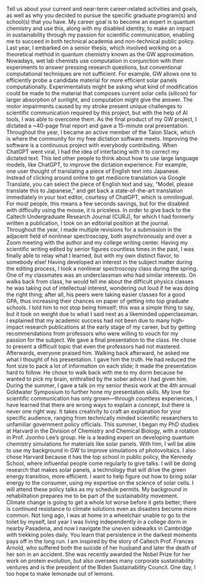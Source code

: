 Tell us about your current and near-term career-related activities and goals, as well as why you decided to pursue the specific graduate program(s) and school(s) that you have.
My career goal is to become an expert in quantum chemistry and use this, along with my disabled identity, to make an impact in sustainability through my passion for scientific communication, enabling me to succeed in both technical academia and non-technical public policy.
Last year, I embarked on a senior thesis, which involved working on a theoretical method in quantum chemistry known as the GW approximation. Nowadays, wet lab chemists use computation in conjunction with their experiments to answer pressing research questions, but conventional computational techniques are not sufficient. For example, GW allows one to efficiently probe a candidate material for more efficient solar panels computationally. Experimentalists might be asking what kind of modification could be made to the material that composes current solar cells (silicon) for larger absorption of sunlight, and computation might give the answer.
The motor impairments caused by my stroke present unique challenges to scientific communication required by this project, but with the help of AI tools, I was able to overcome them. As the final product of my GW project, I dictated a ~40-page final report and gave a 15-minute oral presentation. Throughout the year, I became an active member of the Talon Slack, which is where the community for my free dictation software meets. Improving the software is a continuous project with everybody contributing. When ChatGPT went viral, I had the idea of interfacing with it to correct my dictated text. This led other people to think about how to use large language models, like ChatGPT, to improve the dictation experience. For example, one user thought of translating a piece of English text into Japanese. Instead of clicking around online to get mediocre translation via Google Translate, you can select the piece of English text and say, “Model, please translate this to Japanese,” and get back a state-of-the-art translation immediately in your text editor, courtesy of ChatGPT, which is omnilingual. For most people, this means a few seconds savings, but for the disabled with difficulty using the mouse, it is priceless.
In order to give back to the Caltech Undergraduate Research Journal (CURJ), for which I had formerly written a publication, I took on an editorial position at the journal. Throughout the year, I made multiple revisions for a submission in the adjacent field of nonlinear spectroscopy, both asynchronously and over a Zoom meeting with the author and my college writing center. Having my scientific writing edited by senior figures countless times in the past, I was finally able to relay what I learned, but with my own distinct flavor, to somebody else! Having developed an interest in the subject matter during the editing process, I took a nonlinear spectroscopy class during the spring. One of my classmates was an underclassman who had similar interests. On walks back from class, he would tell me about the difficult physics classes he was taking out of intellectual interest, wondering out loud if he was doing the right thing; after all, his peers were taking easier classes for a good GPA, thus increasing their chances on paper of getting into top graduate schools. I told him to not stop being himself; this was a simple thing to say, but it took on weight due to what I said next as a likeminded upperclassman. I explained that my academic success had not been due to many high-impact research publications at the early stage of my career, but by getting recommendations from professors who were willing to vouch for my passion for the subject. We gave a final presentation to the class. He chose to present a difficult topic that even the professors had not mastered. Afterwards, everyone praised him. Walking back afterward, he asked me what I thought of his presentation. I gave him the truth. He had reduced the font size to pack a lot of information on each slide; it made the presentation hard to follow. He chose to walk back with me to my dorm because he wanted to pick my brain, enthralled by the sober advice I had given him.
During the summer, I gave a talk on my senior thesis work at the 4th annual Goldwater Symposium to further hone my presentation skills. My love for scientific communication has only grown—through countless experiences, I have learned that there are wrong ways to explain a concept, but there is never one right way. It takes creativity to craft an explanation for your specific audience, ranging from technically minded scientific researchers to unfamiliar government policy officials.
This summer, I began my PhD studies at Harvard in the Division of Chemistry and Chemical Biology, with a rotation in Prof. Joonho Lee’s group. He is a leading expert on developing quantum chemistry simulations for materials like solar panels. With him, I will be able to use my background in GW to improve simulations of photovoltaics. I also chose Harvard because it has the top school in public policy, the Kennedy School, where influential people come regularly to give talks. I will be doing research that makes solar panels, a technology that will drive the green energy transition, more efficient. I want to help figure out how to bring solar energy to the consumer, using my expertise on the science of solar cells. I will attend these policy talks as my schedule permits.
My background in rehabilitation prepares me to be part of the sustainability movement. Climate change is going to get a whole lot worse before it gets better; there is continued resistance to climate solutions even as disasters become more common. Not long ago, I was at home in a wheelchair unable to go to the toilet by myself, last year I was living independently in a college dorm in nearby Pasadena, and now I navigate the uneven sidewalks in Cambridge with trekking poles daily. You learn that persistence in the darkest moments pays off in the long run.
I am inspired by the story of Caltech Prof. Frances Arnold, who suffered both the suicide of her husband and later the death of her son in an accident. She was recently awarded the Nobel Prize for her work on protein evolution, but also oversees many corporate sustainability ventures and is the president of the Biden Sustainability Council. One day, I too hope to make lemonade out of lemons.